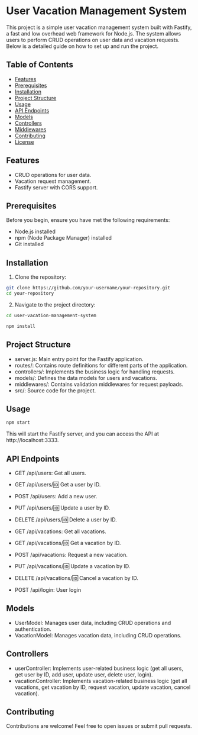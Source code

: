 # User Vacation Management System

This project is a simple user vacation management system built with Fastify, a fast and low overhead web framework for Node.js. The system allows users to perform CRUD operations on user data and vacation requests. Below is a detailed guide on how to set up and run the project.


## Table of Contents

- [Features](#features)
- [Prerequisites](#prerequisites)
- [Installation](#installation)
- [Project Structure](#project-structure)
- [Usage](#usage)
- [API Endpoints](#api-endpoints)
- [Models](#models)
- [Controllers](#controllers)
- [Middlewares](#middlewares)
- [Contributing](#contributing)
- [License](#license)

## Features

- CRUD operations for user data.
- Vacation request management.
- Fastify server with CORS support.

## Prerequisites

Before you begin, ensure you have met the following requirements:

- Node.js installed
- npm (Node Package Manager) installed
- Git installed

## Installation

1. Clone the repository:

```bash
git clone https://github.com/your-username/your-repository.git
cd your-repository
```

2. Navigate to the project directory:

```bash
cd user-vacation-management-system
```

```bash
npm install
```

## Project Structure

- server.js: Main entry point for the Fastify application.
- routes/: Contains route definitions for different parts of the application.
- controllers/: Implements the business logic for handling requests.
- models/: Defines the data models for users and vacations.
- middlewares/: Contains validation middlewares for request payloads.
- src/: Source code for the project.

## Usage

```bash
npm start
```

This will start the Fastify server, and you can access the API at http://localhost:3333.

## API Endpoints

- GET /api/users: Get all users.

- GET /api/users/:id: Get a user by ID.

- POST /api/users: Add a new user.

- PUT /api/users/:id: Update a user by ID.

- DELETE /api/users/:id: Delete a user by ID.

- GET /api/vacations: Get all vacations.

- GET /api/vacations/:id: Get a vacation by ID.

- POST /api/vacations: Request a new vacation.

- PUT /api/vacations/:id: Update a vacation by ID.

- DELETE /api/vacations/:id: Cancel a vacation by ID.

- POST /api/login: User login

## Models

- UserModel: Manages user data, including CRUD operations and authentication.
- VacationModel: Manages vacation data, including CRUD operations.

## Controllers

- userController: Implements user-related business logic (get all users, get user by ID, add user, update user, delete user, login).
- vacationController: Implements vacation-related business logic (get all vacations, get vacation by ID, request vacation, update vacation, cancel vacation).

## Contributing

Contributions are welcome! Feel free to open issues or submit pull requests.


